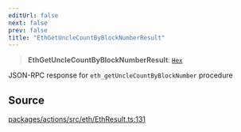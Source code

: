 ```yaml
---
editUrl: false
next: false
prev: false
title: "EthGetUncleCountByBlockNumberResult"
---
```


> **EthGetUncleCountByBlockNumberResult**: [`Hex`](/reference/tevm/actions/type-aliases/hex/)

JSON-RPC response for `eth_getUncleCountByBlockNumber` procedure

## Source

[packages/actions/src/eth/EthResult.ts:131](https://github.com/evmts/tevm-monorepo/blob/main/packages/actions/src/eth/EthResult.ts#L131)
